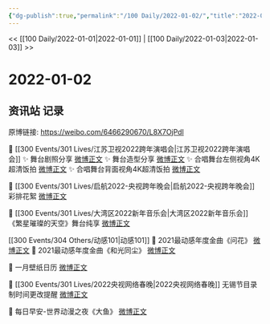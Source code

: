 ```yaml
---
{"dg-publish":true,"permalink":"/100 Daily/2022-01-02/","title":"2022-01-02","created":"2022-12-22T16:49:13.000+08:00","updated":"2023-04-11T14:46:35.125+08:00"}
---
```



<< [[100 Daily/2022-01-01\|2022-01-01]] | [[100 Daily/2022-01-03\|2022-01-03]] >>

# 2022-01-02

## 资讯站 记录

原博链接: https://weibo.com/6466290670/L8X7OjPdl

💫 [[300 Events/301 Lives/江苏卫视2022跨年演唱会\|江苏卫视2022跨年演唱会]]
✨ 舞台剧照分享 [微博正文](https://m.weibo.cn/6466290670/4721199723317395)
✨ 舞台造型分享 [微博正文](https://m.weibo.cn/6466290670/4721338125910364)
✨ 合唱舞台左侧视角4K超清饭拍 [微博正文](https://m.weibo.cn/6466290670/4721129648556708)
✨ 合唱舞台背面视角4K超清饭拍 [微博正文](https://m.weibo.cn/6466290670/4721188729258443)

💫 [[300 Events/301 Lives/启航2022-央视跨年晚会\|启航2022-央视跨年晚会]]彩排花絮 [微博正文](https://m.weibo.cn/6466290670/4721318597496084)

💫 [[300 Events/301 Lives/大湾区2022新年音乐会\|大湾区2022新年音乐会]]《繁星璀璨的天空》舞台纯享 [微博正文](https://m.weibo.cn/6466290670/4721144228218946)

[[300 Events/304 Others/动感101\|动感101]]
💫 2021最动感年度金曲《问花》 [微博正文](https://m.weibo.cn/6466290670/4721270510585070)
💫 2021最动感年度金曲《和光同尘》 [微博正文](https://m.weibo.cn/6466290670/4721269137739175)

💫 一月壁纸日历 [微博正文](https://m.weibo.cn/6466290670/4721309467282954)

💫 [[300 Events/301 Lives/2022央视网络春晚\|2022央视网络春晚]] 无锡节目录制时间更改提醒 [微博正文](https://m.weibo.cn/6466290670/4721129375665164)

💫 每日早安-世界动漫之夜《大鱼》 [微博正文](https://m.weibo.cn/6466290670/4721102419132659)
